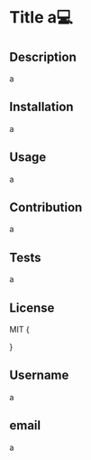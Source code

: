 # Title a💻 
  ## Description
  a
  ## Installation
  a
  ## Usage
  a
  ## Contribution
  a
  ## Tests
  a
  ## License
MIT
   {
    
  }
  ## Username
 a
  
  ## email
  a

